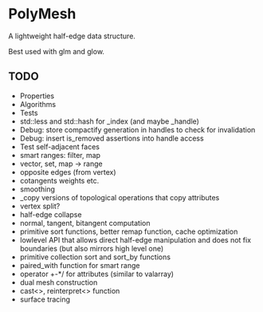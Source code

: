 # PolyMesh

A lightweight half-edge data structure.

Best used with glm and glow.

## TODO

* Properties
* Algorithms
* Tests
* std::less and std::hash for _index (and maybe _handle)
* Debug: store compactify generation in handles to check for invalidation
* Debug: insert is_removed assertions into handle access
* Test self-adjacent faces
* smart ranges: filter, map
* vector, set, map -> range
* opposite edges (from vertex)
* cotangents weights etc.
* smoothing
* _copy versions of topological operations that copy attributes
* vertex split?
* half-edge collapse
* normal, tangent, bitangent computation
* primitive sort functions, better remap function, cache optimization
* lowlevel API that allows direct half-edge manipulation and does not fix boundaries (but also mirrors high level one)
* primitive collection sort and sort_by functions
* paired_with function for smart range
* operator +-*/ for attributes (similar to valarray)
* dual mesh construction
* cast<>, reinterpret<> function
* surface tracing